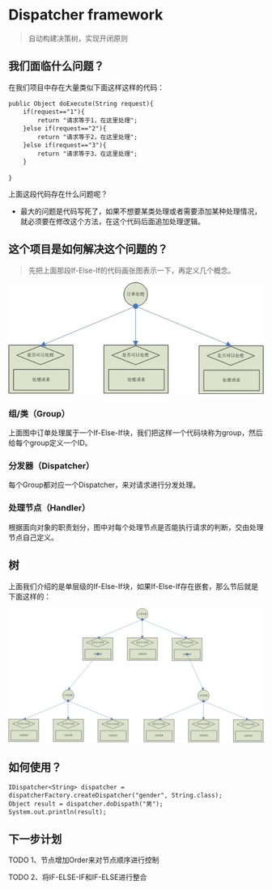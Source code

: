 # Dispatcher framework
> 自动构建决策树，实现开闭原则
## 我们面临什么问题？
在我们项目中存在大量类似下面这样这样的代码：  

    public Object doExecute(String request){
        if(request=="1"){
            return "请求等于1，在这里处理";
        }else if(request=="2"){
            return "请求等于2，在这里处理";
        }else if(request=="3"){
            return "请求等于3，在这里处理";
        }
        
    }
    
上面这段代码存在什么问题呢？
* 最大的问题是代码写死了，如果不想要某类处理或者需要添加某种处理情况，就必须要在修改这个方法，在这个代码后面追加处理逻辑。
## 这个项目是如何解决这个问题的？
> 先把上面那段If-Else-If的代码画张图表示一下，再定义几个概念。

![avatar](single_branch1.jpg)
### 组/类（Group）
上面图中订单处理属于一个If-Else-If块，我们把这样一个代码块称为group，然后给每个group定义一个ID。
### 分发器（Dispatcher）
每个Group都对应一个Dispatcher，来对请求进行分发处理。
### 处理节点（Handler）
根据面向对象的职责划分，图中对每个处理节点是否能执行请求的判断，交由处理节点自己定义。
## 树
上面我们介绍的是单层级的If-Else-If块，如果If-Else-If存在嵌套，那么节后就是下面这样的：  

![avatar](tree.jpg)
## 如何使用？
    
    IDispatcher<String> dispatcher = dispatcherFactory.createDispatcher("gender", String.class);
    Object result = dispatcher.doDispath("男");
    System.out.println(result);
    
## 下一步计划
TODO 1、节点增加Order来对节点顺序进行控制

TODO 2、将IF-ELSE-IF和IF-ELSE进行整合

